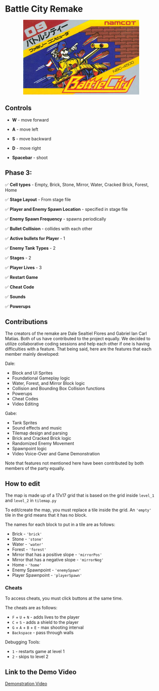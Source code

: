 # **Battle City Remake**
<p align = 'center'>
<img src = 'Battle_City_NES_cover.jpg'>
</p>


## Controls
- **W** - move forward
- **A** - move left
- **S** - move backward
- **D** - move right

- **Spacebar** - shoot
## Phase 3:

:white_check_mark: **Cell types** - Empty, Brick, Stone, Mirror, Water, Cracked Brick, Forest, Home

:white_check_mark: **Stage Layout** - From stage file

:white_check_mark: **Player and Enemy Spawn Location** - specified in stage file

:white_check_mark: **Enemy Spawn Frequency** - spawns periodically

:white_check_mark: **Bullet Collision** - collides with each other

:white_check_mark: **Active bullets for Player** - 1

:white_check_mark: **Enemy Tank Types** - 2

:white_check_mark: **Stages** - 2

:white_check_mark: **Player Lives** - 3

:white_check_mark: **Restart Game**

:white_check_mark: **Cheat Code**

:white_check_mark: **Sounds**

:white_check_mark: **Powerups**

## Contributions
The creators of the remake are Dale Sealtiel Flores and Gabriel Ian Carl Matias. Both of us have contributed to the project equally. We decided to utilize collaborative coding sessions and help each other if one is having difficulties with a feature.  That being said, here are the features that each member mainly developed:

Dale:
- Block and UI Sprites
- Foundational Gameplay logic
- Water, Forest, and Mirror Block logic
- Collision and Bounding Box Collision functions
- Powerups
- Cheat Codes
- Video Editing

Gabe:
- Tank Sprites
- Sound effects and music
- Tilemap design and parsing
- Brick and Cracked Brick logic
- Randomized Enemy Movement
- Spawnpoint logic
- Video Voice-Over and Game Demonstration

Note that features not mentioned here have been contributed by both members of the party equally.

## How to edit
The map is made up of a 17x17 grid that is based on the grid inside `level_1` and `level_2` in `tilemap.py`

To edit/create the map, you must replace a tile inside the grid. An `'empty'` tile in the grid means that it has no block.

The names for each block to put in a tile are as follows:

- Brick - `'brick'`
- Stone - `'stone'`
- Water - `'water'`
- Forest - `'forest'`
- Mirror that has a positive slope - `'mirrorPos'`
- Mirror that has a negative slope - `'mirrorNeg'`
- Home - `'home'`
- Enemy Spawnpoint - `'enemySpawn'`
- Player Spawnpoint - `'playerSpawn'`

### Cheats
To access cheats, you must click buttons at the same time.

The cheats are as follows:
- `F` + `U` + `N` - adds lives to the player
- `C` + `S` - adds a shield to the player
- `G` + `A` + `B` + `E` - max shooting interval
- `Backspace` - pass through walls

Debugging Tools:
- `1` - restarts game at level 1
- `2` - skips to level 2
  
## Link to the Demo Video
[Demonstration Video](https://drive.google.com/file/d/1D38G2vFyJugXZL_U3p929yaq7bCZclMf/view?usp=sharing)
